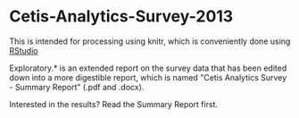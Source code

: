 Cetis-Analytics-Survey-2013
===========================
This is intended for processing using knitr, which is conveniently done using [RStudio](http://www.rstudio.com/)

Exploratory.* is an extended report on the survey data that has been edited down into a more digestible report, which is named "Cetis Analytics Survey - Summary Report" (.pdf and .docx).

Interested in the results? Read the Summary Report first.